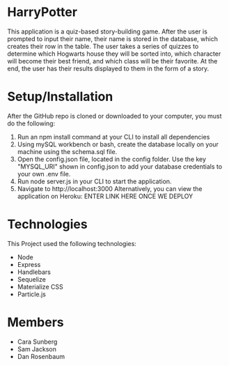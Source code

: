 # HarryPotter
This application is a quiz-based story-building game. After the user is prompted to input their name, their name is stored in the database, which creates their row in the table. The user takes a series of quizzes to determine which Hogwarts house they will be sorted into, which character will become their best friend, and which class will be their favorite. At the end, the user has their results displayed to them in the form of a story.

# Setup/Installation
After the GitHub repo is cloned or downloaded to your computer, you must do the following:
1. Run an npm install command at your CLI to install all dependencies
2. Using mySQL workbench or bash, create the database locally on your machine using the schema.sql file.
3. Open the config.json file, located in the config folder. Use the key "MYSQL_URI" shown in config.json to add your database credentials to your own .env file.
4. Run node server.js in your CLI to start the application. 
5. Navigate to http://localhost:3000
Alternatively, you can view the application on Heroku: ENTER LINK HERE ONCE WE DEPLOY


# Technologies
This Project used the following technologies:
- Node 
- Express
- Handlebars
- Sequelize
- Materialize CSS
- Particle.js

# Members
- Cara Sunberg
- Sam Jackson
- Dan Rosenbaum
